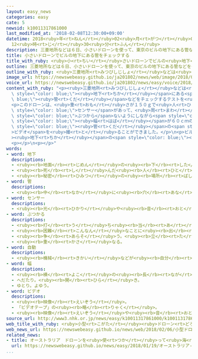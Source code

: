 ```yaml
---
layout: easy_news
categories: easy
cate: 5
newsid: k10011317861000
last_modified_at: '2018-02-08T12:30:00+09:00'
datetime: 2018<ruby>年<rt>ねん</rt></ruby>02<ruby>月<rt>がつ</rt></ruby>08<ruby>日<rt>にち</rt></ruby>
  12<ruby>時<rt>じ</rt></ruby>30<ruby>分<rt>ふん</rt></ruby>
description: 三菱地所などは６日、小さいドローンを使って、東京のビルの地下にある管などをチェックするテストを行いました。
title: 小さいドローンでビルの地下にある管をチェックする
title_with_ruby: <ruby>小<rt>ちい</rt></ruby>さいドローンでビルの<ruby>地下<rt>ちか</rt></ruby>にある<ruby>管<rt>くだ</rt></ruby>をチェックする
outline: 三菱地所などは６日、小さいドローンを使って、東京のビルの地下にある管などをチェックするテストを行いました。
outline_with_ruby: <ruby>三菱地所<rt>みつびしじしょ</rt></ruby>などは<ruby>６日<rt>むいか</rt></ruby>、<ruby>小<rt>ちい</rt></ruby>さいドローンを<ruby>使<rt>つか</rt></ruby>って、<ruby>東京<rt>とうきょう</rt></ruby>のビルの<ruby>地下<rt>ちか</rt></ruby>にある<ruby>管<rt>くだ</rt></ruby>などをチェックするテストを<ruby>行<rt>おこな</rt></ruby>いました。
image_url: https://newswebeasy.github.io/ja201802/news/web/image/2018/02/06/K10011317861_1802062015_1802062019_01_02.jpg
voice_url: https://newswebeasy.github.io/ja201802/news/easy/voice/2018/02/08/k10011317861000.mp3
content_with_ruby: "<p><ruby>三菱地所<rt>みつびしじしょ</rt></ruby>などは<ruby>６日<rt>むいか</rt></ruby>、<ruby>小<rt>ちい</rt></ruby>さいドローンを<ruby>使<rt>つか</rt></ruby>って、<ruby>東京<rt>とうきょう</rt></ruby>のビルの<span\
  \ style=\"color: blue;\"><ruby>地下<rt>ちか</rt></ruby></span>にある<span style=\"color:\
  \ blue;\"><ruby>管<rt>くだ</rt></ruby></span>などをチェックするテストを<ruby>行<rt>おこな</rt></ruby>いました。</p>\n\
  <p>このドローンは、<ruby>重<rt>おも</rt></ruby>さが１５０ｇで<ruby>人<rt>ひと</rt></ruby>の<ruby>手<rt>て</rt></ruby>に<ruby>乗<rt>の</rt></ruby>る<ruby>大<rt>おお</rt></ruby>きさです。ドローンには<span\
  \ style=\"color: blue;\">センサー</span>があって、<ruby>周<rt>まわ</rt></ruby>りの<ruby>物<rt>もの</rt></ruby>に<span\
  \ style=\"color: blue;\">ぶつから</span>ないようにしながら<span style=\"color: blue;\"><ruby>自動<rt>じどう</rt></ruby></span>で<ruby>飛<rt>と</rt></ruby>ぶことができます。テストでドローンは、<span\
  \ style=\"color: blue;\"><ruby>幅<rt>はば</rt></ruby></span>が６０ｃｍの<ruby>狭<rt>せま</rt></ruby>い<ruby>所<rt>ところ</rt></ruby>を<ruby>飛<rt>と</rt></ruby>んで、<ruby>冷房<rt>れいぼう</rt></ruby>や<ruby>暖房<rt>だんぼう</rt></ruby>のための<span\
  \ style=\"color: blue;\"><ruby>管<rt>くだ</rt></ruby></span>の<span style=\"color: blue;\"\
  >ビデオ</span>を<ruby>撮<rt>と</rt></ruby>ることができました。</p>\n<p>ビルの<span style=\"color: blue;\"\
  ><ruby>地下<rt>ちか</rt></ruby></span>の<span style=\"color: blue;\"><ruby>管<rt>くだ</rt></ruby></span>などは、<ruby>今<rt>いま</rt></ruby>は<ruby>人<rt>ひと</rt></ruby>が<ruby>見<rt>み</rt></ruby>てチェックしていますが、ドローンを<ruby>使<rt>つか</rt></ruby>うと<ruby>安全<rt>あんぜん</rt></ruby>に<ruby>速<rt>はや</rt></ruby>くできるようになります。<ruby>三菱地所<rt>みつびしじしょ</rt></ruby>などは、ドローンを<ruby>使<rt>つか</rt></ruby>ってチェックができるようにテストを<ruby>続<rt>つづ</rt></ruby>ける<ruby>計画<rt>けいかく</rt></ruby>です。</p>\n\
  <p></p>\n<p></p>"
words:
- word: 地下
  descriptions:
  - <ruby><rb>地面</rb><rt>じめん</rt></ruby>の<ruby><rb>下</rb><rt>した</rt></ruby>。<ruby><rb>地中</rb><rt>ちちゅう</rt></ruby>。
  - <ruby><rb>死</rb><rt>し</rt></ruby>んだ<ruby><rb>人</rb><rt>ひと</rt></ruby>の<ruby><rb>行</rb><rt>い</rt></ruby>く<ruby><rb>世</rb><rt>よ</rt></ruby>。あの<ruby><rb>世</rb><rt>よ</rt></ruby>。
  - <ruby><rb>秘密</rb><rt>ひみつ</rt></ruby>の<ruby><rb>場所</rb><rt>ばしょ</rt></ruby>。
- word: 管
  descriptions:
  - <ruby><rb>中</rb><rt>なか</rt></ruby>に<ruby><rb>穴</rb><rt>あな</rt></ruby>が<ruby><rb>空</rb><rt>あ</rt></ruby>いている、<ruby><rb>丸</rb><rt>まる</rt></ruby>くて<ruby><rb>細長</rb><rt>ほそなが</rt></ruby>いもの。つつ。パイプ。
- word: センサー
  descriptions:
  - <ruby><rb>光</rb><rt>ひかり</rt></ruby>や<ruby><rb>音</rb><rt>おと</rt></ruby>、<ruby><rb>温度</rb><rt>おんど</rt></ruby>などに<ruby><rb>反応</rb><rt>はんのう</rt></ruby>して、<ruby><rb>電気的</rb><rt>でんきてき</rt></ruby>な<ruby><rb>信号</rb><rt>しんごう</rt></ruby>を<ruby><rb>送</rb><rt>おく</rt></ruby>る<ruby><rb>装置</rb><rt>そうち</rt></ruby>。
- word: ぶつかる
  descriptions:
  - <ruby><rb>打</rb><rt>う</rt></ruby>ち<ruby><rb>当</rb><rt>あ</rt></ruby>たる。つき<ruby><rb>当</rb><rt>あ</rt></ruby>たる。
  - <ruby><rb>困難</rb><rt>こんなん</rt></ruby>なことに<ruby><rb>出</rb><rt>で</rt></ruby>あう。
  - <ruby><rb>争</rb><rt>あらそ</rt></ruby>う。<ruby><rb>立</rb><rt>た</rt></ruby>ち<ruby><rb>向</rb><rt>む</rt></ruby>かう。
  - <ruby><rb>重</rb><rt>かさ</rt></ruby>なる。
- word: 自動
  descriptions:
  - <ruby><rb>機械</rb><rt>きかい</rt></ruby>などが<ruby><rb>自分</rb><rt>じぶん</rt></ruby>の<ruby><rb>力</rb><rt>ちから</rt></ruby>で<ruby><rb>動</rb><rt>うご</rt></ruby>くこと。
- word: 幅
  descriptions:
  - <ruby><rb>横</rb><rt>よこ</rt></ruby>の<ruby><rb>長</rb><rt>なが</rt></ruby>さ。
  - へだたり。<ruby><rb>開</rb><rt>ひら</rt></ruby>き。
  - ゆとり。よゆう。
- word: ビデオ
  descriptions:
  - <ruby><rb>映像</rb><rt>えいぞう</rt></ruby>。
  - 「ビデオテープ」の<ruby><rb>略</rb><rt>りゃく</rt></ruby>。
  - <ruby><rb>映像</rb><rt>えいぞう</rt></ruby>や<ruby><rb>音</rb><rt>おと</rt></ruby>を、<ruby><rb>磁気</rb><rt>じき</rt></ruby>テープに<ruby><rb>記録</rb><rt>きろく</rt></ruby>したり<ruby><rb>再生</rb><rt>さいせい</rt></ruby>したりする<ruby><rb>装置</rb><rt>そうち</rt></ruby>。
source_url: http://www3.nhk.or.jp/news/easy/k10011317861000/k10011317861000.html
web_title_with_ruby: <ruby>小型<rt>こがた</rt></ruby><ruby>ドローン<rt>どろーん</rt></ruby>で<ruby>地下<rt>ちか</rt></ruby>の<ruby>インフラ<rt>いんふら</rt></ruby><ruby>点検<rt>てんけん</rt></ruby>の<ruby>実験<rt>じっけん</rt></ruby>
web_news_url: https://newswebeasy.github.io/news/web/2018/02/06/小型ドローンで地下のインフラ点検の実験
related_news:
- title: オーストラリア　ドローンを<ruby>使<rt>つか</rt></ruby>って<ruby>海<rt>うみ</rt></ruby>で<ruby>溺<rt>おぼ</rt></ruby>れた<ruby>人<rt>ひと</rt></ruby>を<ruby>助<rt>たす</rt></ruby>ける
  url: https://newswebeasy.github.io/news/easy/2018/01/19/オーストラリア-ドローンを使って海で溺れた人を助ける
...
```

